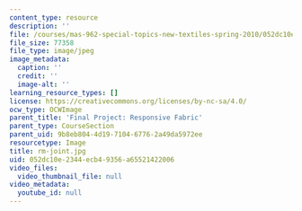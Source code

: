 ```yaml
---
content_type: resource
description: ''
file: /courses/mas-962-special-topics-new-textiles-spring-2010/052dc10e2344ecb49356a65521422006_rm-joint.jpg
file_size: 77358
file_type: image/jpeg
image_metadata:
  caption: ''
  credit: ''
  image-alt: ''
learning_resource_types: []
license: https://creativecommons.org/licenses/by-nc-sa/4.0/
ocw_type: OCWImage
parent_title: 'Final Project: Responsive Fabric'
parent_type: CourseSection
parent_uid: 9b8eb804-4d19-7104-6776-2a49da5972ee
resourcetype: Image
title: rm-joint.jpg
uid: 052dc10e-2344-ecb4-9356-a65521422006
video_files:
  video_thumbnail_file: null
video_metadata:
  youtube_id: null
---
```

